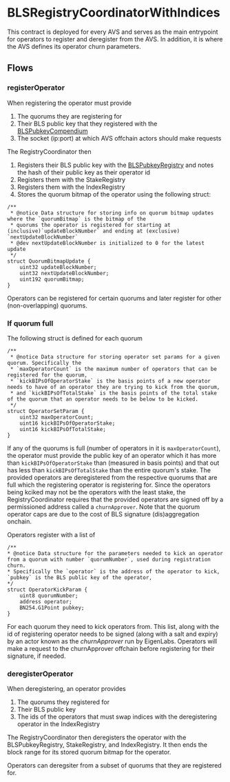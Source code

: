 # BLSRegistryCoordinatorWithIndices

This contract is deployed for every AVS and serves as the main entrypoint for operators to register and deregister from the AVS. In addition, it is where the AVS defines its operator churn parameters.

## Flows

### registerOperator

When registering the operator must provide 
1. The quorums they are registering for
2. Their BLS public key that they registered with the [BLSPubkeyCompendium](./BLSPublicKeyCompendium.md)
3. The socket (ip:port) at which AVS offchain actors should make requests

The RegistryCoordinator then
1. Registers their BLS public key with the [BLSPubkeyRegistry](BLSPubkeyRegistry.md) and notes the hash of their public key as their operator id
2. Registers them with the StakeRegistry 
3. Registers them with the IndexRegistry
4. Stores the quorum bitmap of the operator using the following struct:
```
/**
 * @notice Data structure for storing info on quorum bitmap updates where the `quorumBitmap` is the bitmap of the 
 * quorums the operator is registered for starting at (inclusive)`updateBlockNumber` and ending at (exclusive) `nextUpdateBlockNumber`
 * @dev nextUpdateBlockNumber is initialized to 0 for the latest update
 */
struct QuorumBitmapUpdate {
    uint32 updateBlockNumber;
    uint32 nextUpdateBlockNumber;
    uint192 quorumBitmap;
}
```

Operators can be registered for certain quorums and later register for other (non-overlapping) quorums.

### If quorum full

The following struct is defined for each quorum
```
/**
 * @notice Data structure for storing operator set params for a given quorum. Specifically the 
 * `maxOperatorCount` is the maximum number of operators that can be registered for the quorum,
 * `kickBIPsOfOperatorStake` is the basis points of a new operator needs to have of an operator they are trying to kick from the quorum,
 * and `kickBIPsOfTotalStake` is the basis points of the total stake of the quorum that an operator needs to be below to be kicked.
 */ 
struct OperatorSetParam {
    uint32 maxOperatorCount;
    uint16 kickBIPsOfOperatorStake;
    uint16 kickBIPsOfTotalStake;
}
```

If any of the quorums is full (number of operators in it is `maxOperatorCount`), the operator must provide the public key of an operator which it has more than `kickBIPsOfOperatorStake` than (measured in basis points) and that out has less than `kickBIPsOfTotalStake` than the entire quorum's stake. The provided operators are deregistered from the respective quorums that are full which the registering operator is registering for. Since the operators being kciked may not be the operators with the least stake, the RegistryCoordinator requires that the provided operators are signed off by a permissioned address called a `churnApprover`. Note that the quorum operator caps are due to the cost of BLS signature (dis)aggregation onchain.

Operators register with a list of 
```
/**
* @notice Data structure for the parameters needed to kick an operator from a quorum with number `quorumNumber`, used during registration churn.
* Specifically the `operator` is the address of the operator to kick, `pubkey` is the BLS public key of the operator,
*/
struct OperatorKickParam {
    uint8 quorumNumber;
    address operator;
    BN254.G1Point pubkey; 
}
```
For each quorum they need to kick operators from. This list, along with the id of registering operator needs to be signed (along with a salt and expiry) by an actor known as the *churnApprover* run by EigenLabs. Operators will make a request to the churnApprover offchain before registering for their signature, if needed.

### deregisterOperator

When deregistering, an operator provides
1. The quorums they registered for
2. Their BLS public key
3. The ids of the operators that must swap indices with the deregistering operator in the IndexRegistry

The RegistryCoordinator then deregisters the operator with the BLSPubkeyRegistry, StakeRegistry, and IndexRegistry. It then ends the block range for its stored quorum bitmap for the operator.

Operators can deregsiter from a subset of quorums that they are registered for.